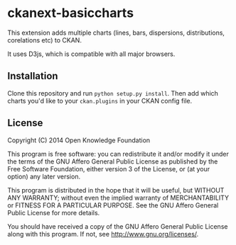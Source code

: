ckanext-basiccharts
===================

This extension adds multiple charts (lines, bars, dispersions, distributions, corelations etc) to CKAN.

It uses D3js, which is compatible with all major browsers.

Installation
------------

Clone this repository and run ```python setup.py install```. Then add which
charts you'd like to your ```ckan.plugins``` in your CKAN config file.

License
-------

Copyright (C) 2014 Open Knowledge Foundation

This program is free software: you can redistribute it and/or modify
it under the terms of the GNU Affero General Public License as published
by the Free Software Foundation, either version 3 of the License, or
(at your option) any later version.

This program is distributed in the hope that it will be useful,
but WITHOUT ANY WARRANTY; without even the implied warranty of
MERCHANTABILITY or FITNESS FOR A PARTICULAR PURPOSE.  See the
GNU Affero General Public License for more details.

You should have received a copy of the GNU Affero General Public License
along with this program.  If not, see <http://www.gnu.org/licenses/>.
